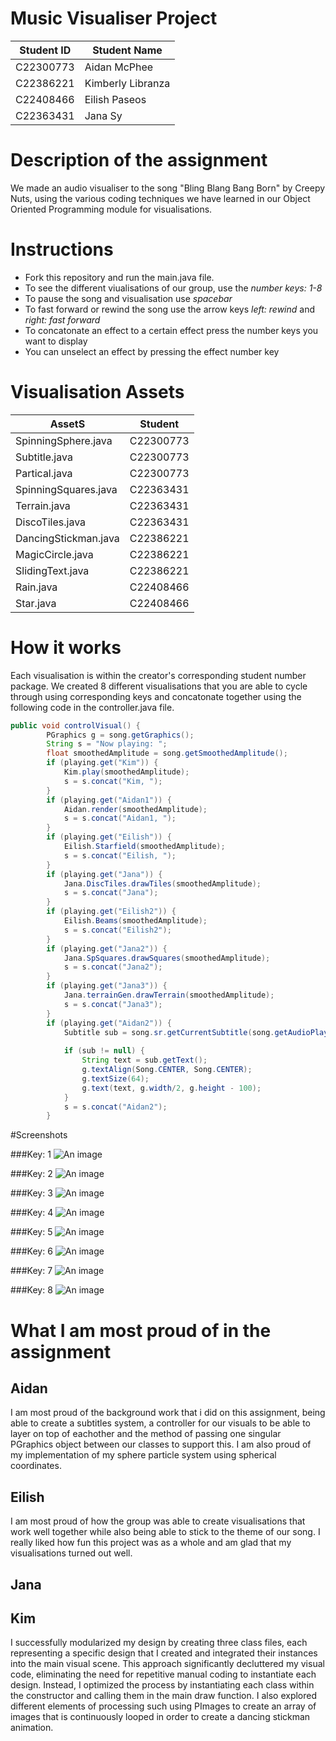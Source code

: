 # Music Visualiser Project

| Student ID | Student Name |
|-----------|-----------|
| C22300773 | Aidan McPhee |
| C22386221 | Kimberly Libranza |
| C22408466 | Eilish Paseos |
| C22363431 | Jana Sy |

# Description of the assignment

 We made an audio visualiser to the song "Bling Blang Bang Born" by Creepy Nuts, using the various coding techniques we have learned in our Object Oriented Programming module for visualisations.

# Instructions

- Fork this repository and run the main.java file.
- To see the different viualisations of our group, use the *number keys: 1-8*
- To pause the song and visualisation use *spacebar*
- To fast forward or rewind the song use the arrow keys *left: rewind* and *right: fast forward*
- To concatonate an effect to a certain effect press the number keys you want to display
- You can unselect an effect by pressing the effect number key

# Visualisation Assets

| AssetS | Student | 
|-----------|-----------|
| SpinningSphere.java | C22300773 |
| Subtitle.java | C22300773 | 
| Partical.java | C22300773 | 
| SpinningSquares.java | C22363431 | 
| Terrain.java | C22363431 | 
| DiscoTiles.java | C22363431 | 
| DancingStickman.java | C22386221 | 
| MagicCircle.java | C22386221 | 
| SlidingText.java | C22386221 | 
| Rain.java | C22408466 |
| Star.java | C22408466 |

# How it works

 Each visualisation is within the creator's corresponding student number package. We created 8 different visualisations that you are able to cycle through using corresponding keys and concatonate together using the following code in the controller.java file.

``` java
public void controlVisual() {
        PGraphics g = song.getGraphics();
        String s = "Now playing: ";
        float smoothedAmplitude = song.getSmoothedAmplitude();
        if (playing.get("Kim")) {
            Kim.play(smoothedAmplitude);
            s = s.concat("Kim, ");
        }
        if (playing.get("Aidan1")) {
            Aidan.render(smoothedAmplitude);
            s = s.concat("Aidan1, ");
        }
        if (playing.get("Eilish")) {
            Eilish.Starfield(smoothedAmplitude);
            s = s.concat("Eilish, ");
        }
        if (playing.get("Jana")) {
            Jana.DiscTiles.drawTiles(smoothedAmplitude);
            s = s.concat("Jana");
        }
        if (playing.get("Eilish2")) {
            Eilish.Beams(smoothedAmplitude);
            s = s.concat("Eilish2");
        }
        if (playing.get("Jana2")) {
            Jana.SpSquares.drawSquares(smoothedAmplitude);
            s = s.concat("Jana2");
        }
        if (playing.get("Jana3")) {
            Jana.terrainGen.drawTerrain(smoothedAmplitude);
            s = s.concat("Jana3");
        }
        if (playing.get("Aidan2")) {
            Subtitle sub = song.sr.getCurrentSubtitle(song.getAudioPlayer().position() / 1000);
        
            if (sub != null) {
                String text = sub.getText();
                g.textAlign(Song.CENTER, Song.CENTER);
                g.textSize(64);
                g.text(text, g.width/2, g.height - 100);
            }
            s = s.concat("Aidan2");
        }
```

#Screenshots

###Key: 1
![An image](images/key1.png)

###Key: 2
![An image](images/key2.png)

###Key: 3
![An image](images/key3.png)

###Key: 4
![An image](images/key4.png)

###Key: 5
![An image](images/key5.png)

###Key: 6
![An image](images/key6.png)

###Key: 7
![An image](images/key7.png)

###Key: 8
![An image](images/key8.png)

# What I am most proud of in the assignment

## Aidan
I am most proud of the background work that i did on this assignment, being able to create a subtitles system, a controller for our visuals to be able to layer on top of eachother and the method of passing one singular PGraphics object between our classes to support this. I am also proud of my implementation of my sphere particle system using spherical coordinates.

## Eilish

I am most proud of how the group was able to create visualisations that work well together while also being able to stick to the theme of our song. I really liked how fun this project was as a whole and am glad that my visualisations turned out well.
## Jana

## Kim
I successfully modularized my design by creating three class files, each representing a specific design that I created and integrated their instances into the main visual scene. This approach significantly decluttered my visual code, eliminating the need for repetitive manual coding to instantiate each design. Instead, I optimized the process by instantiating each class within the constructor and calling them in the main draw function. I also explored different elements of processing such using PImages to create an array of images that is continuously looped in order to create a dancing stickman animation.
